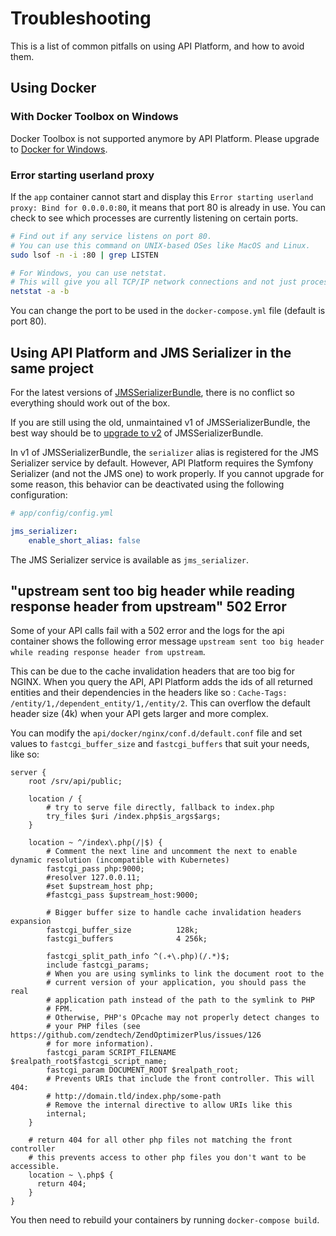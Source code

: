 # Troubleshooting

This is a list of common pitfalls on using API Platform, and how to avoid them.

## Using Docker

### With Docker Toolbox on Windows

Docker Toolbox is not supported anymore by API Platform. Please upgrade to [Docker for Windows](https://www.docker.com/docker-windows).

### Error starting userland proxy

If the `app` container cannot start and display this `Error starting userland proxy: Bind for 0.0.0.0:80`, it means that port 80 is already in use. You can check to see which processes are currently listening on certain ports.

```bash
# Find out if any service listens on port 80.
# You can use this command on UNIX-based OSes like MacOS and Linux.
sudo lsof -n -i :80 | grep LISTEN

# For Windows, you can use netstat. 
# This will give you all TCP/IP network connections and not just processes listening to port 80.
netstat -a -b
```

You can change the port to be used in the `docker-compose.yml` file (default is port 80).

## Using API Platform and JMS Serializer in the same project

For the latest versions of [JMSSerializerBundle](http://jmsyst.com/bundles/JMSSerializerBundle), there is no conflict so everything should work out of the box.

If you are still using the old, unmaintained v1 of JMSSerializerBundle, the best way should be to [upgrade to v2](https://github.com/schmittjoh/JMSSerializerBundle/blob/2.4.2/UPGRADING.md#upgrading-from-1x-to-20) of JMSSerializerBundle.

In v1 of JMSSerializerBundle, the `serializer` alias is registered for the JMS Serializer service by default. However, API Platform requires the Symfony Serializer (and not the JMS one) to work properly. If you cannot upgrade for some reason, this behavior can be deactivated using the following configuration:

```yaml
# app/config/config.yml

jms_serializer:
    enable_short_alias: false
```

The JMS Serializer service is available as `jms_serializer`.

## "upstream sent too big header while reading response header from upstream" 502 Error

Some of your API calls fail with a 502 error and the logs for the api container shows the following error message `upstream sent too big header while reading response header from upstream`. 

This can be due to the cache invalidation headers that are too big for NGINX. When you query the API, API Platform adds the ids of all returned entities and their dependencies in the headers like so : `Cache-Tags: /entity/1,/dependent_entity/1,/entity/2`. This can overflow the default header size (4k) when your API gets larger and more complex.

You can modify the `api/docker/nginx/conf.d/default.conf` file and set values to `fastcgi_buffer_size` and `fastcgi_buffers` that suit your needs, like so:

```
server {
    root /srv/api/public;

    location / {
        # try to serve file directly, fallback to index.php
        try_files $uri /index.php$is_args$args;
    }

    location ~ ^/index\.php(/|$) {
        # Comment the next line and uncomment the next to enable dynamic resolution (incompatible with Kubernetes)
        fastcgi_pass php:9000;
        #resolver 127.0.0.11;
        #set $upstream_host php;
        #fastcgi_pass $upstream_host:9000;
        
        # Bigger buffer size to handle cache invalidation headers expansion
        fastcgi_buffer_size          128k;
        fastcgi_buffers              4 256k;

        fastcgi_split_path_info ^(.+\.php)(/.*)$;
        include fastcgi_params;
        # When you are using symlinks to link the document root to the
        # current version of your application, you should pass the real
        # application path instead of the path to the symlink to PHP
        # FPM.
        # Otherwise, PHP's OPcache may not properly detect changes to
        # your PHP files (see https://github.com/zendtech/ZendOptimizerPlus/issues/126
        # for more information).
        fastcgi_param SCRIPT_FILENAME $realpath_root$fastcgi_script_name;
        fastcgi_param DOCUMENT_ROOT $realpath_root;
        # Prevents URIs that include the front controller. This will 404:
        # http://domain.tld/index.php/some-path
        # Remove the internal directive to allow URIs like this
        internal;
    }

    # return 404 for all other php files not matching the front controller
    # this prevents access to other php files you don't want to be accessible.
    location ~ \.php$ {
      return 404;
    }
}
```

You then need to rebuild your containers by running `docker-compose build`.
